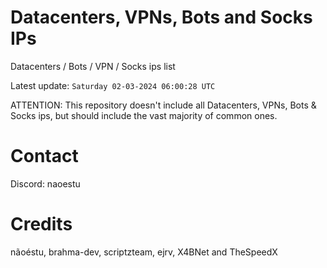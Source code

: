 # Datacenters, VPNs, Bots and Socks IPs
 
Datacenters / Bots / VPN / Socks ips list

Latest update: `Saturday 02-03-2024 06:00:28 UTC` 

ATTENTION: This repository doesn't include all Datacenters, VPNs, Bots & Socks ips, 
but should include the vast majority of common ones.

# Contact
Discord: naoestu

# Credits
nãoéstu, brahma-dev, scriptzteam, ejrv, X4BNet and TheSpeedX
